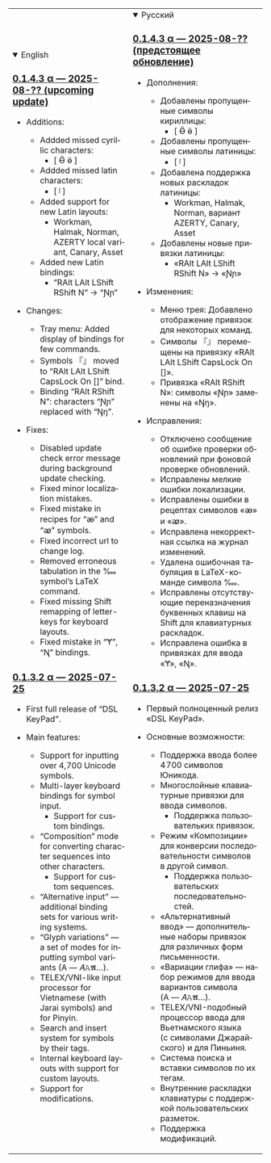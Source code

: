 <table>
<tr>
<td>
<details open lang="en">
<summary>English</summary>

### [0.1.4.3 α — 2025-08-?? (upcoming update)](https://github.com/DemerNkardaz/DSL-KeyPad/releases/tag/0.1.3.3)

- Additions:

  - Addded missed cyrillic characters:
    - [ Ӫ ӫ ]
  - Addded missed latin characters:
    - [ ᶴ ]
  - Added support for new Latin layouts:
    - Workman, Halmak, Norman, AZERTY local variant, Canary, Asset
  - Added new Latin bindings:
    - “RAlt LAlt LShift RShift N” → “Ɲɲ”

- Changes:

  - Tray menu: Added display of bindings for few commands.
  - Symbols 『』 moved to “RAlt LAlt LShift CapsLock On []” bind.
  - Binding “RAlt RShift N”: characters “Ɲɲ” replaced with “Ŋŋ”.

- Fixes:

  - Disabled update check error message during background update checking.
  - Fixed minor localization mistakes.
  - Fixed mistake in recipes for “ꭂ” and “ꭁ” symbols.
  - Fixed incorrect url to change log.
  - Removed erroneous tabulation in the ‱ symbol’s LaTeX command.
  - Fixed missing Shift remapping of letter-keys for keyboard layouts.
  - Fixed mistake in “Ɏ”, “Ꞑ” bindings.

### [0.1.3.2 α — 2025-07-25](https://github.com/DemerNkardaz/DSL-KeyPad/releases/tag/0.1.3.2)

- First full release of “DSL KeyPad”.

- Main features:

  - Support for inputting over 4,700 Unicode symbols.
  - Multi-layer keyboard bindings for symbol input.
    - Support for custom bindings.
  - “Composition” mode for converting character sequences into other characters.
    - Support for custom sequences.
  - “Alternative input” — additional binding sets for various writing systems.
  - “Glyph variations” — a set of modes for inputting symbol variants (A — 𝐴𝙰𝕬…).
  - TELEX/VNI-like input processor for Vietnamese (with Jarai symbols) and for Pinyin.
  - Search and insert system for symbols by their tags.
  - Internal keyboard layouts with support for custom layouts.
  - Support for modifications.

</details>
</td>
<td>
<details open lang="ru">
<summary>Русский</summary>

### [0.1.4.3 α — 2025-08-?? (предстоящее обновление)](https://github.com/DemerNkardaz/DSL-KeyPad/releases/tag/0.1.3.3)

- Дополнения:

  - Добавлены пропущенные символы кириллицы:
    - [ Ӫ ӫ ]
  - Добавлены пропущенные символы латиницы:
    - [ ᶴ ]
  - Добавлена поддержка новых раскладок латиницы:
    - Workman, Halmak, Norman, вариант AZERTY, Canary, Asset
  - Добавлены новые привязки латиницы:
    - «RAlt LAlt LShift RShift N» → «Ɲɲ»

- Изменения:

  - Меню трея: Добавлено отображение привязок для некоторых команд.
  - Символы 『』 перемещены на привязку «RAlt LAlt LShift CapsLock On []».
  - Привязка «RAlt RShift N»: символы «Ɲɲ» заменены на «Ŋŋ».

- Исправления:

  - Отключено сообщение об ошибке проверки обновлений при фоновой проверке обновлений.
  - Исправлены мелкие ошибки локализации.
  - Исправлены ошибки в рецептах символов «ꭂ» и «ꭁ».
  - Исправлена некорректная ссылка на журнал изменений.
  - Удалена ошибочная табуляция в LaTeX-команде символа ‱.
  - Исправлены отсутствующие переназначения буквенных клавиш на Shift для клавиатурных раскладок.
  - Исправлена ошибка в привязках для ввода «Ɏ», «Ꞑ».

### [0.1.3.2 α — 2025-07-25](https://github.com/DemerNkardaz/DSL-KeyPad/releases/tag/0.1.3.2)

- Первый полноценный релиз «DSL KeyPad».

- Основные возможности:

  - Поддержка ввода более 4 700 символов Юникода.
  - Многослойные клавиатурные привязки для ввода символов.
    - Поддержка пользовательких привязок.
  - Режим «Композиции» для конверсии последовательности символов в другой символ.
    - Поддержка пользовательских последовательностей.
  - «Альтернативный ввод» — дополнительные наборы привязок для различных форм письменности.
  - «Вариации глифа» — набор режимов для ввода вариантов символа (A — 𝐴𝙰𝕬…).
  - TELEX/VNI-подобный процессор ввода для Вьетнамского языка (с символами Джарайского) и для Пиньиня.
  - Система поиска и вставки символов по их тегам.
  - Внутренние раскладки клавиатуры с поддержкой пользовательских разметок.
  - Поддержка модификаций.

</details>
</td>
</tr>
</table>
